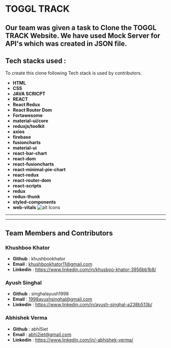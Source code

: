 # TOGGL TRACK

Our team was given a task to Clone the TOGGL TRACK Website.
We have used Mock Server for API's which was created in JSON file.
---
## Tech stacks used :
To create this clone following Tech stack is used by contributors.
* **HTML**
* **CSS**
* **JAVA SCRICPT**
* **REACT**
* **React Redux**
* **React Router Dom**
* **Fortawesome**
* **material-ui/core**
* **reduxjs/toolkit**
* **axios**
* **firebase**
* **fusioncharts**
* **material-ui**
* **react-bar-chart**
* **react-dom**
* **react-fusioncharts**
* **react-minimal-pie-chart**
* **react-redux**
* **react-router-dom**
* **react-scripts**
* **redux**
* **redux-thunk**
* **styled-components**
* **web-vitals**
![alt Icons](https://i.imgur.com/rh3hvxm.png)
***

*** 
## Team Members and Contributors
### Khushboo Khator
- **Github** : khushbookhator
- **Email** : khushbookhator11@gmail.com
- **Linkedin** : https://www.linkedin.com/in/khusboo-khator-3956bb1b8/

### Ayush Singhal
- **Github** : singhalayush1998
- **Email** : 1998ayushsinghal@gmail.com
- **Linkedin** : https://www.linkedin.com/in/ayush-singhal-a238b513b/

### Abhishek Verma
- **Github** : abhi5iet
- **Email** : abhi2iet@gmail.com
- **Linkedin** : https://www.linkedin.com/in/-abhishek-verma/